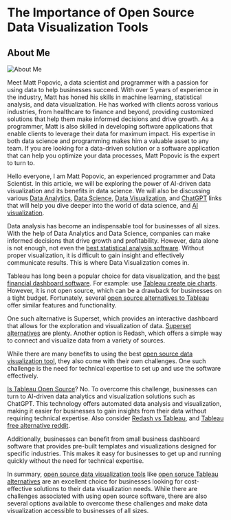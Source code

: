 # The Importance of Open Source Data Visualization Tools


## About Me
![About Me](https://avatars.githubusercontent.com/u/125715342?s=400&u=1f77ef980b96f3fa579d5192094c5c9eabcb92ed&v=4)

Meet Matt Popovic, a data scientist and programmer with a passion for using data to help businesses succeed. With over 5 years of experience in the industry, Matt has honed his skills in machine learning, statistical analysis, and data visualization. He has worked with clients across various industries, from healthcare to finance and beyond, providing customized solutions that help them make informed decisions and drive growth. As a programmer, Matt is also skilled in developing software applications that enable clients to leverage their data for maximum impact. His expertise in both data science and programming makes him a valuable asset to any team. If you are looking for a data-driven solution or a software application that can help you optimize your data processes, Matt Popovic is the expert to turn to.

Hello everyone, I am Matt Popovic, an experienced programmer and Data Scientist. In this article, we will be exploring the power of AI-driven data visualization and its benefits in data science. We will also be discussing various [Data Analytics](https://kanaries.net), [Data Science](https://kanaries.net), [Data Visualization](https://kanaries.net), and [ChatGPT](https://kanaries.net) links that will help you dive deeper into the world of data science, and [AI visualization](https://docs.kanaries.net/articles/ai-data-analytics-visualization).

Data analysis has become an indispensable tool for businesses of all sizes. With the help of Data Analytics and Data Science, companies can make informed decisions that drive growth and profitability. However, data alone is not enough, not even the [best statistical analysis software](https://docs.kanaries.net/articles/best-statistical-analysis-software). Without proper visualization, it is difficult to gain insight and effectively communicate results. This is where Data Visualization comes in.

Tableau has long been a popular choice for data visualization, and the [best financial dashboard software](https://docs.kanaries.net/articles/top-dashboard-software). For example: use [Tableau create pie charts](https://docs.kanaries.net/articles/tableau-make-pie-charts-bigger). However, it is not open source, which can be a drawback for businesses on a tight budget. Fortunately, several [open source alternatives to Tableau](https://docs.kanaries.net/articles/tableau-open-source-alternatives) offer similar features and functionality.

One such alternative is Superset, which provides an interactive dashboard that allows for the exploration and visualization of data. [Superset alternatives](https://docs.kanaries.net/articles/tableau-open-source-alternatives) are plenty. Another option is Redash, which offers a simple way to connect and visualize data from a variety of sources.

While there are many benefits to using the best [open source data visualization tool](https://docs.kanaries.net/articles/top-open-source-data-analysis), they also come with their own challenges. One such challenge is the need for technical expertise to set up and use the software effectively.

[Is Tableau Open Source](https://docs.kanaries.net/articles/tableau-open-source-alternatives)? No. To overcome this challenge, businesses can turn to AI-driven data analytics and visualization solutions such as ChatGPT. This technology offers automated data analysis and visualization, making it easier for businesses to gain insights from their data without requiring technical expertise. Also consider [Redash vs Tableau](https://docs.kanaries.net/articles/apache-superset-vs-tableau), and [Tableau free alternative reddit](https://docs.kanaries.net/articles/tableau-open-source-alternatives).

Additionally, businesses can benefit from small business dashboard software that provides pre-built templates and visualizations designed for specific industries. This makes it easy for businesses to get up and running quickly without the need for technical expertise.

In summary, [open source data visualization tools](https://docs.kanaries.net/articles/top-open-source-data-analysis) like [open soruce Tableau alternatives](https://docs.kanaries.net/articles/tableau-open-source-alternatives) are an excellent choice for businesses looking for cost-effective solutions to their data visualization needs. While there are challenges associated with using open source software, there are also several options available to overcome these challenges and make data visualization accessible to businesses of all sizes.
